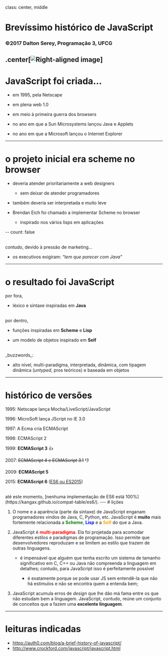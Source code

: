 class: center, middle
# Brevíssimo histórico de JavaScript
### ©2017 Dalton Serey, Programação 3, UFCG
.center[![Right-aligned image](https://i.stack.imgur.com/Mmww2.png)]
---
# JavaScript foi criada...

- em 1995, pela Netscape

- em plena web 1.0

- em meio à primeira guerra dos browsers

- no ano em que a Sun Microsystems lançou Java e Applets

- no ano em que a Microsoft lançou o Internet Explorer

---
# o projeto inicial era scheme no browser

- deveria atender prioritariamente a web designers

   - sem deixar de atender programadores

- também deveria ser interpretada e muito leve

- Brendan Eich foi chamado a implementar Scheme no browser

   - inspirado nos vários lisps em aplicações

--
count: false

<br>
contudo, devido à pressão de marketing...

  - os executivos exigiram: *“tem que parecer com Java”*

---
# o resultado foi JavaScript
por fora,

   - léxico e sintaxe inspiradas em **Java**

<br>
por dentro, 

   - funções inspiradas em **Scheme** e **Lisp**

   - um modelo de objetos inspirado em **Self**

<br>
_buzzwords_:

   - alto nível, multi-paradigma, interpretada, dinâmica,
com tipagem dinâmica (*untyped*, pros teóricos) e baseada
em objetos

---
# histórico de versões
1995: Netscape lança Mocha/LiveScript/JavaScript

1996: MicroSoft lança JScript no IE 3.0

1997: A Ecma cria ECMAScript

1998: ECMAScript 2

1999: **ECMAScript 3** 👍

2007: <span style="text-decoration: line-through;">ECMAScript 4 e ECMAScript 3.1</span> 👎

2009: **ECMAScript 5**

2015: **ECMAScript 6** ([ES6 ou ES2015](https://www.ecma-international.org/ecma-262/6.0/))

<br>
até este momento, [nenhuma implementação de ES6 está 100%](https://kangax.github.io/compat-table/es6/).
---
# lições

1. O nome e a aparência (parte da sintaxe) de JavaScript enganam
programadores vindos de Java, C, Python, etc. JavaScript é
**muito** mais fortemente relacionada a <span style="color:
green">**Scheme**</span>, <span style="color:
blue">**Lisp**</span> e a <span style="color:
orange">**Self**</span> do que a Java.

2. JavaScript é <span style="color:red">**multi-paradigma**</span>. Ela foi projetada para acomodar
diferentes estilos e paradigmas de programação. Isso permite que
desenvolvedores reproduzam e se limitem ao estilo que trazem de
outras linguagens.

    - é impensável que alguém que tenha escrito um sistema de
      tamanho significativo em C, C++ ou Java não compreenda a
      linguagem em detalhes; contudo, para JavaScript isso é
      perfeitamente possível

      - é exatamente porque se pode usar JS sem entendê-la que
        não há estímulos e não se encontra quem a entenda bem;

3. JavaScript acumula erros de _design_ que lhe dão má fama entre
os que não estudam bem a linguagem. JavaScript, contudo, reúne um
conjunto de conceitos que a fazem uma **excelente linguagem**.

---
# leituras indicadas

- https://auth0.com/blog/a-brief-history-of-javascript/
- http://www.crockford.com/javascript/javascript.html
